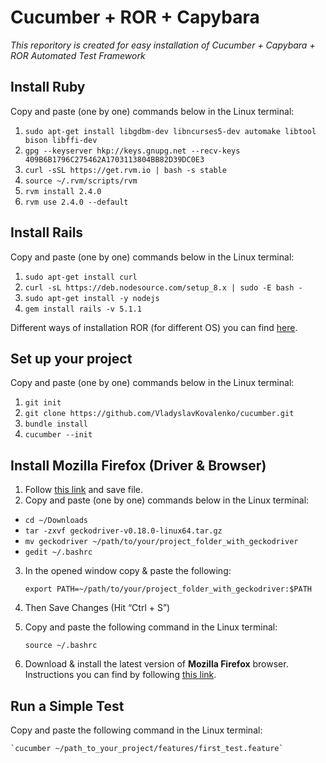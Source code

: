 # Cucumber + ROR + Capybara

*This reporitory is created for easy installation of Cucumber + Capybara + ROR Automated Test Framework*

## Install Ruby

Copy and paste (one by one) commands below in the Linux terminal:

1. `sudo apt-get install libgdbm-dev libncurses5-dev automake libtool bison libffi-dev`
2. `gpg --keyserver hkp://keys.gnupg.net --recv-keys 409B6B1796C275462A1703113804BB82D39DC0E3`
3. `curl -sSL https://get.rvm.io | bash -s stable`
4. `source ~/.rvm/scripts/rvm`
5. `rvm install 2.4.0`
6. `rvm use 2.4.0 --default`

## Install Rails

Copy and paste (one by one) commands below in the Linux terminal:

1. `sudo apt-get install curl`
2. `curl -sL https://deb.nodesource.com/setup_8.x | sudo -E bash -`
3. `sudo apt-get install -y nodejs`
4. `gem install rails -v 5.1.1`

Different ways of installation ROR (for different OS) you can find [here](https://gorails.com/setup/ubuntu/15.04).


## Set up your project

Copy and paste (one by one) commands below in the Linux terminal:

1. `git init`
2. `git clone https://github.com/VladyslavKovalenko/cucumber.git`
3. `bundle install`
4. `cucumber --init`



## Install Mozilla Firefox (Driver & Browser)

1. Follow [this link](geckodriver-v0.18.0-linux64.tar.gz) and save file.
2. Copy and paste (one by one) commands below in the Linux terminal:

* `cd ~/Downloads`
* `tar -zxvf geckodriver-v0.18.0-linux64.tar.gz`
* `mv geckodriver ~/path/to/your/project_folder_with_geckodriver`
* `gedit ~/.bashrc`


3. In the opened window copy & paste the following:

    `export PATH=~/path/to/your/project_folder_with_geckodriver:$PATH`
    
    
4. Then Save Changes (Hit “Ctrl + S”)
5. Copy and paste the following command in the Linux terminal:

    `source ~/.bashrc`


6. Download & install the latest version of **Mozilla Firefox** browser. Instructions you can find by following [this link](http://libre-software.net/how-to-install-firefox-on-ubuntu-linux-mint/).

## Run a Simple Test

Copy and paste the following command in the Linux terminal:

    `cucumber ~/path_to_your_project/features/first_test.feature`
